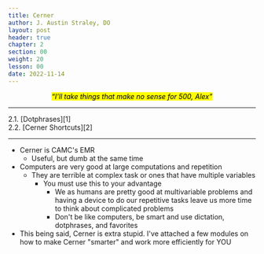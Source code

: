 ```yaml
---
title: Cerner
author: J. Austin Straley, DO
layout: post
header: true
chapter: 2
section: 00
weight: 20
lesson: 00
date: 2022-11-14
---
```


*<center><mark>“I’ll take things that make no sense for 500, Alex”</mark></center>*
<hr>
2.1. [Dotphrases][1]<br>
2.2. [Cerner Shortcuts][2]<br>
<hr>

- Cerner is CAMC's EMR
    - Useful, but dumb at the same time
- Computers are very good at large computations and repetition
    - They are terrible at complex task or ones that have multiple variables
        - You must use this to your advantage
            - We as humans are pretty good at multivariable problems and having a device to do our repetitive tasks leave us more time to think about complicated problems
            - Don't be like computers, be smart and use dictation, dotphrases, and favorites
- This being said, Cerner is extra stupid. I've attached a few modules on how to make Cerner "smarter" and work more efficiently for YOU

[1]: /internguidepages/chapter02/1-dotphrases.html
[2]: /internguidepages/chapter02/2-cerner-shortcuts.html